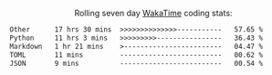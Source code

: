 <p align="center">Rolling seven day <a href="https://wakatime.com/@syrkis"/>WakaTime</a> coding stats:</p>
<!--START_SECTION:waka-->

```txt
Other      17 hrs 30 mins  >>>>>>>>>>>>>>-----------   57.65 %
Python     11 hrs 3 mins   >>>>>>>>>----------------   36.43 %
Markdown   1 hr 21 mins    >------------------------   04.47 %
TOML       11 mins         -------------------------   00.62 %
JSON       9 mins          -------------------------   00.54 %
```

<!--END_SECTION:waka-->
